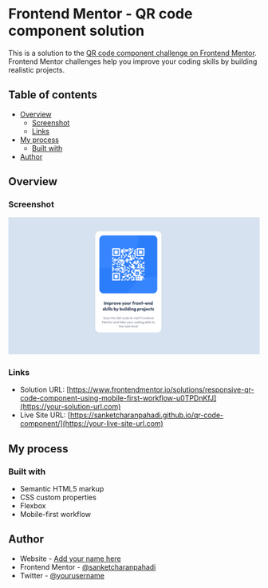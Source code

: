 # Frontend Mentor - QR code component solution

This is a solution to the [QR code component challenge on Frontend Mentor](https://www.frontendmentor.io/challenges/qr-code-component-iux_sIO_H). Frontend Mentor challenges help you improve your coding skills by building realistic projects. 

## Table of contents

- [Overview](#overview)
  - [Screenshot](#screenshot)
  - [Links](#links)
- [My process](#my-process)
  - [Built with](#built-with)
- [Author](#author)


## Overview

### Screenshot

![](./qr_code.png)


### Links

- Solution URL: [https://www.frontendmentor.io/solutions/responsive-qr-code-component-using-mobile-first-workflow-u0TPDnKfJ](https://your-solution-url.com)
- Live Site URL: [https://sanketcharanpahadi.github.io/qr-code-component/](https://your-live-site-url.com)

## My process

### Built with

- Semantic HTML5 markup
- CSS custom properties
- Flexbox
- Mobile-first workflow

## Author

- Website - [Add your name here](https://www.your-site.com)
- Frontend Mentor - [@sanketcharanpahadi](https://www.frontendmentor.io/profile/yourusername)
- Twitter - [@yourusername](https://www.twitter.com/yourusername)
